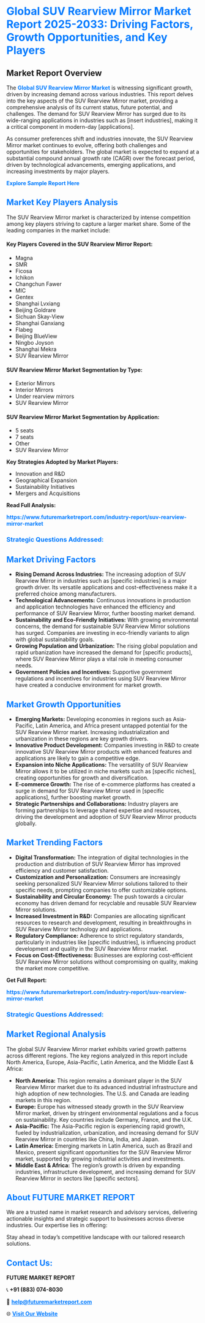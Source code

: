 <h1 style="color: #007BFF;">Global SUV Rearview Mirror Market Report 2025-2033: Driving Factors, Growth Opportunities, and Key Players</h1>

<section id="overview">
<h2>Market Report Overview</h2>
<p>The <a href="https://www.futuremarketreport.com/industry-report/suv-rearview-mirror-market" style="color: #007BFF; text-decoration: none;"><strong>Global SUV Rearview Mirror Market</strong></a> is witnessing significant growth, driven by increasing demand across various industries. This report delves into the key aspects of the SUV Rearview Mirror market, providing a comprehensive analysis of its current status, future potential, and challenges. The demand for SUV Rearview Mirror has surged due to its wide-ranging applications in industries such as [insert industries], making it a critical component in modern-day [applications].</p>
<p>As consumer preferences shift and industries innovate, the SUV Rearview Mirror market continues to evolve, offering both challenges and opportunities for stakeholders. The global market is expected to expand at a substantial compound annual growth rate (CAGR) over the forecast period, driven by technological advancements, emerging applications, and increasing investments by major players.</p>
</section>

<section id="overview">
<p><a href="https://www.futuremarketreport.com/request-sample/reportId=101400" style="color: #007BFF; text-decoration: none;"><strong>Explore Sample Report Here</strong></a></p>
</section>

<section id="key-players">
<h2 style="color: #007BFF;">Market Key Players Analysis</h2>
<p>The SUV Rearview Mirror market is characterized by intense competition among key players striving to capture a larger market share. Some of the leading companies in the market include:</p>
<h4>Key Players Covered in the SUV Rearview Mirror Report:</h4>
<ul><li>Magna</li><li>SMR</li><li>Ficosa</li><li>Ichikon</li><li>Changchun Fawer</li><li>MIC</li><li>Gentex</li><li>Shanghai Lvxiang</li><li>Beijing Goldrare</li><li>Sichuan Skay-View</li><li>Shanghai Ganxiang</li><li>Flabeg</li><li>Beijing BlueView</li><li>Ningbo Joyson</li><li>Shanghai Mekra</li><li>SUV Rearview Mirror</li></ul>
<h4>SUV Rearview Mirror Market Segmentation by Type:</h4>
<ul><li>Exterior Mirrors</li><li>Interior Mirrors</li><li>Under rearview mirrors</li><li>SUV Rearview Mirror</li></ul>

<h4>SUV Rearview Mirror Market Segmentation by Application:</h4>
<ul><li>5 seats</li><li>7 seats</li><li>Other</li><li>SUV Rearview Mirror</li></ul>
<p><strong>Key Strategies Adopted by Market Players:</strong></p>
<ul>
<li>Innovation and R&D</li>
<li>Geographical Expansion</li>
<li>Sustainability Initiatives</li>
<li>Mergers and Acquisitions</li>
</ul>
</section>

<section>
<p><strong>Read Full Analysis: </strong></p><a href="https://www.futuremarketreport.com/industry-report/suv-rearview-mirror-market" style="color: #007BFF; text-decoration: none;"><strong>https://www.futuremarketreport.com/industry-report/suv-rearview-mirror-market</strong></a>
<h3 style="color: #007BFF;">Strategic Questions Addressed:</h3>
</section>

<section id="driving-factors">
<h2 style="color: #007BFF;">Market Driving Factors</h2>
<ul>
<li><strong>Rising Demand Across Industries:</strong> The increasing adoption of SUV Rearview Mirror in industries such as [specific industries] is a major growth driver. Its versatile applications and cost-effectiveness make it a preferred choice among manufacturers.</li>
<li><strong>Technological Advancements:</strong> Continuous innovations in production and application technologies have enhanced the efficiency and performance of SUV Rearview Mirror, further boosting market demand.</li>
<li><strong>Sustainability and Eco-Friendly Initiatives:</strong> With growing environmental concerns, the demand for sustainable SUV Rearview Mirror solutions has surged. Companies are investing in eco-friendly variants to align with global sustainability goals.</li>
<li><strong>Growing Population and Urbanization:</strong> The rising global population and rapid urbanization have increased the demand for [specific products], where SUV Rearview Mirror plays a vital role in meeting consumer needs.</li>
<li><strong>Government Policies and Incentives:</strong> Supportive government regulations and incentives for industries using SUV Rearview Mirror have created a conducive environment for market growth.</li>
</ul>
</section>

<section id="growth-opportunities">
<h2 style="color: #007BFF;">Market Growth Opportunities</h2>
<ul>
<li><strong>Emerging Markets:</strong> Developing economies in regions such as Asia-Pacific, Latin America, and Africa present untapped potential for the SUV Rearview Mirror market. Increasing industrialization and urbanization in these regions are key growth drivers.</li>
<li><strong>Innovative Product Development:</strong> Companies investing in R&D to create innovative SUV Rearview Mirror products with enhanced features and applications are likely to gain a competitive edge.</li>
<li><strong>Expansion into Niche Applications:</strong> The versatility of SUV Rearview Mirror allows it to be utilized in niche markets such as [specific niches], creating opportunities for growth and diversification.</li>
<li><strong>E-commerce Growth:</strong> The rise of e-commerce platforms has created a surge in demand for SUV Rearview Mirror used in [specific applications], further boosting market growth.</li>
<li><strong>Strategic Partnerships and Collaborations:</strong> Industry players are forming partnerships to leverage shared expertise and resources, driving the development and adoption of SUV Rearview Mirror products globally.</li>
</ul>
</section>

<section id="trending-factors">
<h2 style="color: #007BFF;">Market Trending Factors</h2>
<ul>
<li><strong>Digital Transformation:</strong> The integration of digital technologies in the production and distribution of SUV Rearview Mirror has improved efficiency and customer satisfaction.</li>
<li><strong>Customization and Personalization:</strong> Consumers are increasingly seeking personalized SUV Rearview Mirror solutions tailored to their specific needs, prompting companies to offer customizable options.</li>
<li><strong>Sustainability and Circular Economy:</strong> The push towards a circular economy has driven demand for recyclable and reusable SUV Rearview Mirror solutions.</li>
<li><strong>Increased Investment in R&D:</strong> Companies are allocating significant resources to research and development, resulting in breakthroughs in SUV Rearview Mirror technology and applications.</li>
<li><strong>Regulatory Compliance:</strong> Adherence to strict regulatory standards, particularly in industries like [specific industries], is influencing product development and quality in the SUV Rearview Mirror market.</li>
<li><strong>Focus on Cost-Effectiveness:</strong> Businesses are exploring cost-efficient SUV Rearview Mirror solutions without compromising on quality, making the market more competitive.</li>
</ul>
</section>

<section>
<p><strong>Get Full Report: </strong></p><a href="https://www.futuremarketreport.com/industry-report/suv-rearview-mirror-market" style="color: #007BFF; text-decoration: none;"><strong>https://www.futuremarketreport.com/industry-report/suv-rearview-mirror-market</strong></a>
<h3 style="color: #007BFF;">Strategic Questions Addressed:</h3>
</section>


<section id="regional-analysis">
<h2 style="color: #007BFF;">Market Regional Analysis</h2>
<p>The global SUV Rearview Mirror market exhibits varied growth patterns across different regions. The key regions analyzed in this report include North America, Europe, Asia-Pacific, Latin America, and the Middle East & Africa:</p>
<ul>
<li><strong>North America:</strong> This region remains a dominant player in the SUV Rearview Mirror market due to its advanced industrial infrastructure and high adoption of new technologies. The U.S. and Canada are leading markets in this region.</li>
<li><strong>Europe:</strong> Europe has witnessed steady growth in the SUV Rearview Mirror market, driven by stringent environmental regulations and a focus on sustainability. Key countries include Germany, France, and the U.K.</li>
<li><strong>Asia-Pacific:</strong> The Asia-Pacific region is experiencing rapid growth, fueled by industrialization, urbanization, and increasing demand for SUV Rearview Mirror in countries like China, India, and Japan.</li>
<li><strong>Latin America:</strong> Emerging markets in Latin America, such as Brazil and Mexico, present significant opportunities for the SUV Rearview Mirror market, supported by growing industrial activities and investments.</li>
<li><strong>Middle East & Africa:</strong> The region’s growth is driven by expanding industries, infrastructure development, and increasing demand for SUV Rearview Mirror in sectors like [specific sectors].</li>
</ul>
</section>

<footer>
<h2 style="color: #007BFF;">About FUTURE MARKET REPORT</h2>
<p>We are a trusted name in market research and advisory services, delivering actionable insights and strategic support to businesses across diverse industries. Our expertise lies in offering:</p>

<p>Stay ahead in today’s competitive landscape with our tailored research solutions.</p>

<h2 style="color: #007BFF;">Contact Us:</h2>
<p><strong>FUTURE MARKET REPORT</strong></p>
<p>📞 <strong>+91 (883) 074-8030</strong></p>
<p>📧 <strong><a href="mailto:help@futuremarketreport.com" style="color: #007BFF;">help@futuremarketreport.com</a></strong></p>
<p>🌐 <strong><a href="https://www.futuremarketreport.com/" style="color: #007BFF;">Visit Our Website</a></strong></p>
</footer>